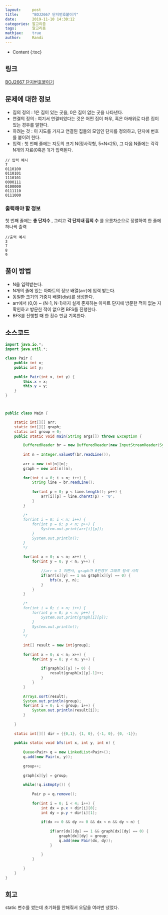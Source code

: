 ```yaml
---
layout:     post
title:      "BOJ2667 단지번호붙이기"
date:       2019-11-10 14:30:12
categories: 알고리즘
tags:       알고리즘
mathjax:    true
author:     Randi
---
```


* Content
{:toc}

## 링크

[BOJ2667 단지번호붙이기](https://www.acmicpc.net/problem/2667)



## 문제에 대한 정보

- 집의 정의 :  1은 집이 있는 곳을, 0은 집이 없는 곳을 나타낸다.
- 연결의 정의 :  여기서 연결되었다는 것은 어떤 집이 좌우, 혹은 아래위로 다른 집이 있는 경우를 말한다.
- 하려는 것 : 이 지도를 가지고 연결된 집들의 모임인 단지를 정의하고, 단지에 번호를 붙이려 한다.
- 입력 : 첫 번째 줄에는 지도의 크기 N(정사각형, 5≤N≤25), 그 다음 N줄에는 각각 N개의 자료(0혹은 1)가 입력된다.

```text
// 입력 예시
7
0110100
0110101
1110101
0000111
0100000
0111110
0111000
```

### 출력해야 할 정보

첫 번째 줄에는 __총 단지수__ , 그리고 __각 단지내 집의 수__ 를 오름차순으로 정렬하여 한 줄에 하나씩 출력

```text
//출력 예시
3
7
8
9
```

## 풀이 방법

- N을 입력받는다.
- N개의 줄에 있는 아파트의 정보 배열(arr)에 입력 받는다.
- 동일한 크기의 가중치 배열(dist)를 생성한다.
- arr에서 (0,0) ~ (N-1, N-1)까지 실제 존재하는 아파트 단지에 방문한 적이 없는 지 확인하고 방문한 적이 없으면 BFS를 진행한다.
- BFS를 진행할 때 한 횟수 만큼 기록한다.

## 소스코드

```java
import java.io.*;
import java.util.*;

class Pair {
	public int x;
	public int y;
	
	public Pair(int x, int y) {
		this.x = x;
		this.y = y;
	}
}



public class Main {

	static int[][] arr;
	static int[][] graph;
	static int group = 0;
    public static void main(String args[]) throws Exception {

    	BufferedReader br = new BufferedReader(new InputStreamReader(System.in));
    	
    	int n = Integer.valueOf(br.readLine());
    	
    	arr = new int[n][n];
    	graph = new int[n][n];
    	
    	for(int i = 0; i < n; i++) {
    		String line = br.readLine();
    		
    		for(int p = 0; p < line.length(); p++) {
    			arr[i][p] = line.charAt(p) - '0';
    		}
    	}
    	
    	/*
    	for(int i = 0; i < n; i++) {
    		for(int p = 0; p < n; p++) {
    			System.out.print(arr[i][p]);
    		}
    		System.out.println();
    	}
    	*/
    	
    	for(int x = 0; x < n; x++) {
    		for(int y = 0; y < n; y++) {
    			
    			//arr = 1 이면서, graph가 0인경우 그래프 탐색 시작
    			if(arr[x][y] == 1 && graph[x][y] == 0) {
    				bfs(x, y, n);
    			}
    		}
    	}
    	
    	/*
    	for(int i = 0; i < n; i++) {
    		for(int p = 0; p < n; p++) {
    			System.out.print(graph[i][p]);
    		}
    		System.out.println();
    	}
    	*/
    	
    	int[] result = new int[group];
    	
    	for(int x = 0; x < n; x++) {
    		for(int y = 0; y < n; y++) {
    			
    			if(graph[x][y] != 0) {
    				result[graph[x][y]-1]++;
    			}
    		}
    	}
    	
    	Arrays.sort(result);
    	System.out.println(group);
    	for(int i = 0; i < group; i++) {
    		System.out.println(result[i]);
    	}
    	
    }
    
    static int[][] dir = {{0,1}, {1, 0}, {-1, 0}, {0, -1}};
    
    public static void bfs(int x, int y, int n) { 
    	
    	Queue<Pair> q = new LinkedList<Pair>();
    	q.add(new Pair(x, y));
    	
    	group++;
    	
    	graph[x][y] = group;
    	
    	while(!q.isEmpty()) {
    		
    		Pair p = q.remove();
    		
    		for(int i = 0; i < 4; i++) {
    			int dx = p.x + dir[i][0];
    			int dy = p.y + dir[i][1];
    			
    			if(dx >= 0 && dy >= 0 && dx < n && dy < n) {
    				
    				if(arr[dx][dy] == 1 && graph[dx][dy] == 0) {
    					graph[dx][dy] = group;
        				q.add(new Pair(dx, dy));
    				}
    				
    			}
    		}
    		
    	}
    }
}
```

## 회고

static 변수를 썼는데 초기화를 안해줘서 오답을 여러번 냈었다.
